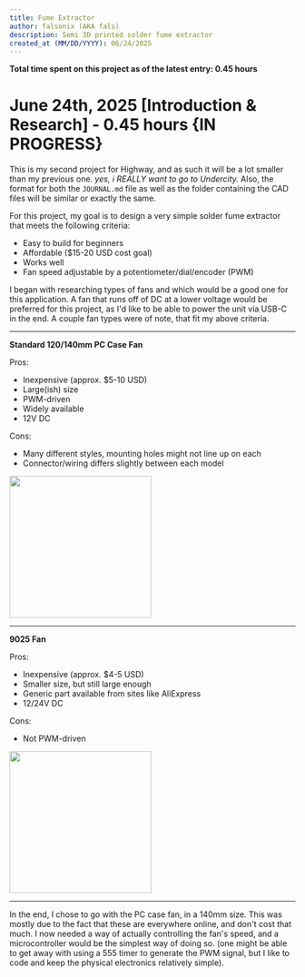 ```yaml
---
title: Fume Extractor
author: falsonix (AKA fals)
description: Semi 3D printed solder fume extractor
created_at (MM/DD/YYYY): 06/24/2025
---
```


**Total time spent on this project as of the latest entry: 0.45 hours**

# June 24th, 2025 [Introduction & Research] - 0.45 hours {IN PROGRESS}
This is my second project for Highway, and as such it will be a lot smaller than my previous one. *yes, i REALLY want to go to Undercity.* Also, the format for both the `JOURNAL.md` file as well as the folder containing the CAD files will be similar or exactly the same.

For this project, my goal is to design a very simple solder fume extractor that meets the following criteria:
- Easy to build for beginners
- Affordable ($15-20 USD cost goal)
- Works well
- Fan speed adjustable by a potentiometer/dial/encoder (PWM)

I began with researching types of fans and which would be a good one for this application. A fan that runs off of DC at a lower voltage would be preferred for this project, as I'd like to be able to power the unit via USB-C in the end. A couple fan types were of note, that fit my above criteria.

---

**Standard 120/140mm PC Case Fan**

Pros:
- Inexpensive (approx. $5-10 USD)
- Large(ish) size
- PWM-driven
- Widely available
- 12V DC

Cons:
- Many different styles, mounting holes might not line up on each
- Connector/wiring differs slightly between each model

<img src="https://github.com/user-attachments/assets/91de67c9-8e34-4a43-a4c2-3b90fdcc9ea5" width=250>

---

**9025 Fan**

Pros:
- Inexpensive (approx. $4-5 USD)
- Smaller size, but still large enough
- Generic part available from sites like AliExpress
- 12/24V DC

Cons:
- Not PWM-driven

<img src="https://github.com/user-attachments/assets/5f93c853-6fd8-4142-afe4-8da1acdb852f" width=250>

---

In the end, I chose to go with the PC case fan, in a 140mm size. This was mostly due to the fact that these are everywhere online, and don't cost that much. I now needed a way of actually controlling the fan's speed, and a microcontroller would be the simplest way of doing so. (one might be able to get away with using a 555 timer to generate the PWM signal, but I like to code and keep the physical electronics relatively simple).
